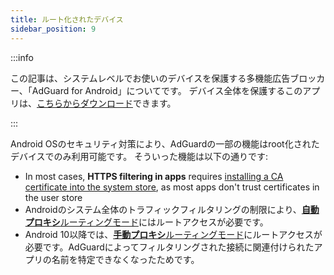 ```yaml
---
title: ルート化されたデバイス
sidebar_position: 9
---
```


:::info

この記事は、システムレベルでお使いのデバイスを保護する多機能広告ブロッカー、「AdGuard for Android」についてです。 デバイス全体を保護するこのアプリは、[こちらからダウンロード](https://agrd.io/download-kb-adblock)できます。

:::

Android OSのセキュリティ対策により、AdGuardの一部の機能はroot化されたデバイスでのみ利用可能です。 そういった機能は以下の通りです:

- In most cases, **HTTPS filtering in apps** requires [installing a CA certificate into the system store](/adguard-for-android/features/settings#security-certificates), as most apps don't trust certificates in the user store
- Androidのシステム全体のトラフィックフィルタリングの制限により、[**自動プロキシ**ルーティングモード](/adguard-for-android/features/settings#routing-mode)にはルートアクセスが必要です。
- Android 10以降では、[**手動プロキシ**ルーティングモード](/adguard-for-android/features/settings#routing-mode)にルートアクセスが必要です。AdGuardによってフィルタリングされた接続に関連付けられたアプリの名前を特定できなくなったためです。
